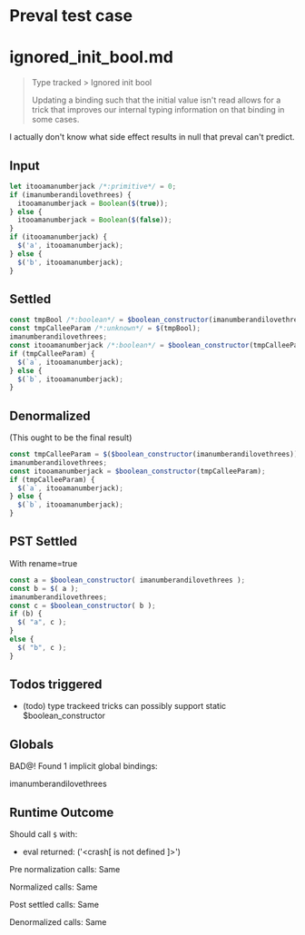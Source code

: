 # Preval test case

# ignored_init_bool.md

> Type tracked > Ignored init bool
>
> Updating a binding such that the initial value isn't read allows for a trick that
> improves our internal typing information on that binding in some cases.

I actually don't know what side effect results in null that preval can't predict.

## Input

`````js filename=intro
let itooamanumberjack /*:primitive*/ = 0;
if (imanumberandilovethrees) {
  itooamanumberjack = Boolean($(true));
} else {
  itooamanumberjack = Boolean($(false));
}
if (itooamanumberjack) {
  $('a', itooamanumberjack);
} else {
  $('b', itooamanumberjack);
}
`````


## Settled


`````js filename=intro
const tmpBool /*:boolean*/ = $boolean_constructor(imanumberandilovethrees);
const tmpCalleeParam /*:unknown*/ = $(tmpBool);
imanumberandilovethrees;
const itooamanumberjack /*:boolean*/ = $boolean_constructor(tmpCalleeParam);
if (tmpCalleeParam) {
  $(`a`, itooamanumberjack);
} else {
  $(`b`, itooamanumberjack);
}
`````


## Denormalized
(This ought to be the final result)

`````js filename=intro
const tmpCalleeParam = $($boolean_constructor(imanumberandilovethrees));
imanumberandilovethrees;
const itooamanumberjack = $boolean_constructor(tmpCalleeParam);
if (tmpCalleeParam) {
  $(`a`, itooamanumberjack);
} else {
  $(`b`, itooamanumberjack);
}
`````


## PST Settled
With rename=true

`````js filename=intro
const a = $boolean_constructor( imanumberandilovethrees );
const b = $( a );
imanumberandilovethrees;
const c = $boolean_constructor( b );
if (b) {
  $( "a", c );
}
else {
  $( "b", c );
}
`````


## Todos triggered


- (todo) type trackeed tricks can possibly support static $boolean_constructor


## Globals


BAD@! Found 1 implicit global bindings:

imanumberandilovethrees


## Runtime Outcome


Should call `$` with:
 - eval returned: ('<crash[ <ref> is not defined ]>')

Pre normalization calls: Same

Normalized calls: Same

Post settled calls: Same

Denormalized calls: Same
